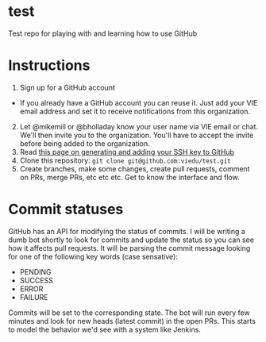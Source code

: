 test
====

Test repo for playing with and learning how to use GitHub


# Instructions

1. Sign up for a GitHub account
  * If you already have a GitHub account you can reuse it.  Just add your VIE email address and set it to receive notifications from this organization.
2. Let @mikemill or @bholladay know your user name via VIE email or chat.  We'll then invite you to the organization.  You'll have to accept the invite before being added to the organization.
3. Read [this page on generating and adding your SSH key to GitHub](https://help.github.com/articles/generating-ssh-keys)
4. Clone this repository: `git clone git@github.com:viedu/test.git`
5. Create branches, make some changes, create pull requests, comment on PRs, merge PRs, etc etc etc.  Get to know the interface and flow.

# Commit statuses

GitHub has an API for modifying the status of commits.  I will be writing a dumb bot shortly to look for commits and update the status so you can see how it affects pull requests.  It will be parsing the commit message looking for one of the following key words (case sensative):
* PENDING
* SUCCESS
* ERROR
* FAILURE

Commits will be set to the corresponding state.  The bot will run every few minutes and look for new heads (latest commit) in the open PRs.  This starts to model the behavior we'd see with a system like Jenkins.
